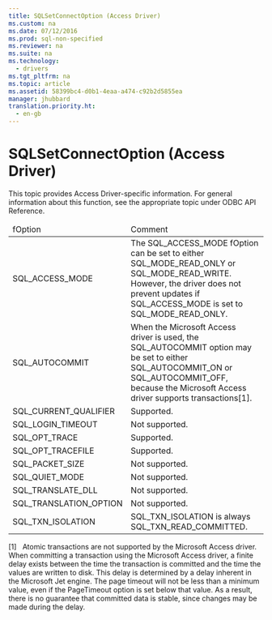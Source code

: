 ```yaml
---
title: SQLSetConnectOption (Access Driver)
ms.custom: na
ms.date: 07/12/2016
ms.prod: sql-non-specified
ms.reviewer: na
ms.suite: na
ms.technology: 
  - drivers
ms.tgt_pltfrm: na
ms.topic: article
ms.assetid: 58399bc4-d0b1-4eaa-a474-c92b2d5855ea
manager: jhubbard
translation.priority.ht: 
  - en-gb
---
```

# SQLSetConnectOption (Access Driver)
<?xml version="1.0" encoding="utf-8"?>
<developerConceptualDocument xmlns="http://ddue.schemas.microsoft.com/authoring/2003/5" xmlns:xlink="http://www.w3.org/1999/xlink" xmlns:xsi="http://www.w3.org/2001/XMLSchema-instance" xsi:schemaLocation="http://ddue.schemas.microsoft.com/authoring/2003/5 http://dduestorage.blob.core.windows.net/ddueschema/developer.xsd">
  <introduction>
    <alert class="note">
      <para>This topic provides Access Driver-specific information. For general information about this function, see the appropriate topic under <legacyLink xlink:href="b7a49774-f458-44ce-9a04-a0457501405b">ODBC API Reference</legacyLink>.</para>
    </alert>
    <table xmlns:caps="http://schemas.microsoft.com/build/caps/2013/11">
      <thead>
        <tr>
          <TD>
            <para>fOption</para>
          </TD>
          <TD>
            <para>Comment</para>
          </TD>
        </tr>
      </thead>
      <tbody>
        <tr>
          <TD>
            <para>SQL_ACCESS_MODE</para>
          </TD>
          <TD>
            <para>The SQL_ACCESS_MODE fOption can be set to either SQL_MODE_READ_ONLY or SQL_MODE_READ_WRITE. However, the driver does not prevent updates if SQL_ACCESS_MODE is set to SQL_MODE_READ_ONLY.</para>
          </TD>
        </tr>
        <tr>
          <TD>
            <para>SQL_AUTOCOMMIT</para>
          </TD>
          <TD>
            <para>When the Microsoft Access driver is used, the SQL_AUTOCOMMIT option may be set to either SQL_AUTOCOMMIT_ON or SQL_AUTOCOMMIT_OFF, because the Microsoft Access driver supports transactions[1].</para>
          </TD>
        </tr>
        <tr>
          <TD>
            <para>SQL_CURRENT_QUALIFIER</para>
          </TD>
          <TD>
            <para>Supported.</para>
          </TD>
        </tr>
        <tr>
          <TD>
            <para>SQL_LOGIN_TIMEOUT</para>
          </TD>
          <TD>
            <para>Not supported.</para>
          </TD>
        </tr>
        <tr>
          <TD>
            <para>SQL_OPT_TRACE</para>
          </TD>
          <TD>
            <para>Supported.</para>
          </TD>
        </tr>
        <tr>
          <TD>
            <para>SQL_OPT_TRACEFILE</para>
          </TD>
          <TD>
            <para>Supported.</para>
          </TD>
        </tr>
        <tr>
          <TD>
            <para>SQL_PACKET_SIZE</para>
          </TD>
          <TD>
            <para>Not supported.</para>
          </TD>
        </tr>
        <tr>
          <TD>
            <para>SQL_QUIET_MODE</para>
          </TD>
          <TD>
            <para>Not supported.</para>
          </TD>
        </tr>
        <tr>
          <TD>
            <para>SQL_TRANSLATE_DLL</para>
          </TD>
          <TD>
            <para>Not supported.</para>
          </TD>
        </tr>
        <tr>
          <TD>
            <para>SQL_TRANSLATION_OPTION</para>
          </TD>
          <TD>
            <para>Not supported.</para>
          </TD>
        </tr>
        <tr>
          <TD>
            <para>SQL_TXN_ISOLATION</para>
          </TD>
          <TD>
            <para>SQL_TXN_ISOLATION is always SQL_TXN_READ_COMMITTED. </para>
          </TD>
        </tr>
      </tbody>
    </table>
    <para>[1]   Atomic transactions are not supported by the Microsoft Access driver. When committing a transaction using the Microsoft Access driver, a finite delay exists between the time the transaction is committed and the time the values are written to disk. This delay is determined by a delay inherent in the Microsoft Jet engine. The page timeout will not be less than a minimum value, even if the PageTimeout option is set below that value. As a result, there is no guarantee that committed data is stable, since changes may be made during the delay.</para>
  </introduction>
  <relatedTopics />
</developerConceptualDocument>